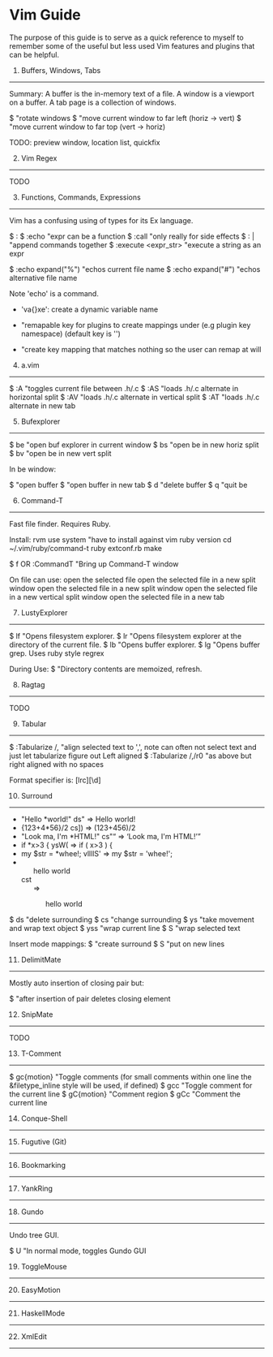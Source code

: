 Vim Guide
=========

The purpose of this guide is to serve as a quick reference to myself
to remember some of the useful but less used Vim features and plugins
that can be helpful.

1. Buffers, Windows, Tabs
-------------------------

Summary:
   A buffer is the in-memory text of a file.
   A window is a viewport on a buffer.
   A tab page is a collection of windows.

$ <CTRL-W r> "rotate windows
$ <CTRL-W T> "move current window to far left (horiz -> vert)
$ <CTRL-W K> "move current window to far top (vert -> horiz)

TODO: preview window, location list, quickfix

2. Vim Regex
------------

TODO

3. Functions, Commands, Expressions
-----------------------------------

Vim has a confusing using of types for its Ex language.

$ :<command>
$ :echo <expr> "expr can be a function
$ :call <function> "only really for side effects
$ :<command> | <command> "append commands together
$ :execute <expr_str> "execute a string as an expr

$ :echo expand("%") "echos current file name
$ :echo expand("#") "echos alternative file name

Note 'echo' is a command.

* 'va{<expr>}xe': create a dynamic variable name

* <Leader> "remapable key for plugins to create mappings under (e.g
            plugin key namespace) (default key is '\')
* <Plug> "create key mapping that matches nothing so the user can
          remap at will

4. a.vim
--------

$ :A "toggles current file between .h/.c
$ :AS "loads .h/.c alternate in horizontal split
$ :AV "loads .h/.c alternate in vertical split
$ :AT "loads .h/.c alternate in new tab

5. Bufexplorer
--------------

$ <Leader>be "open buf explorer in current window
$ <Leader>bs "open be in new horiz split
$ <Leader>bv "open be in new vert split

In be window:

$ <enter> "open buffer
$ <shift-enter> "open buffer in new tab
$ d "delete buffer
$ q "quit be

6. Command-T
------------

Fast file finder. Requires Ruby.

Install: 
  rvm use system "have to install against vim ruby version
  cd ~/.vim/ruby/command-t
  ruby extconf.rb
  make

$ <Leader>f OR :CommandT "Bring up Command-T window

On file can use:
  <CR>        open the selected file
  <C-CR>      open the selected file in a new split window
  <C-s>       open the selected file in a new split window
  <C-v>       open the selected file in a new vertical split window
  <C-t>       open the selected file in a new tab

7. LustyExplorer
---------------- 

$ <Leader>lf "Opens filesystem explorer. 
$ <Leader>lr "Opens filesystem explorer at the directory of the current file. 
$ <Leader>lb "Opens buffer explorer. 
$ <Leader>lg "Opens buffer grep. Uses ruby style regrex

During Use:
  $ <CTRL-R> "Directory contents are memoized, refresh.

8. Ragtag
---------

TODO

9. Tabular
----------

$ :Tabularize /, "align selected text to ',', note can often not
                  select text and just let tabularize figure out
                  Left aligned
$ :Tabularize /,/r0 "as above but right aligned with no spaces

Format specifier is: [lrc][\d]

10. Surround
------------

* "Hello *world!"           ds"     =>  Hello world!
* {123+4*56}/2              cs])    =>  (123+456)/2
* "Look ma, I'm *HTML!"     cs"<q>  =>  <q>Look ma, I'm HTML!</q>
* if *x>3 {                 ysW(    =>  if ( x>3 ) {
* my $str = *whee!;         vllllS' =>  my $str = 'whee!';
* <ul>hello world</ul>      cst<ol> => <ol>hello world</ol>

$ ds<surrounding> "delete surrounding
$ cs<old><new> "change surrounding
$ ys<movement><surrounding> "take movement and wrap text object
$ yss<surrounding> "wrap current line
$ S<surrounding> "wrap selected text

Insert mode mappings:
  $ <C-S><surround> "create surround
  $ <C-G>S<surround> "put on new lines

11. DelimitMate
---------------

Mostly auto insertion of closing pair but:

$ <S-BS> "after insertion of pair deletes closing element

12. SnipMate
------------

TODO

13. T-Comment
-------------

$ gc{motion}   "Toggle comments (for small comments within one line 
                the &filetype_inline style will be used, if 
                defined)
$ gcc          "Toggle comment for the current line
$ gC{motion}   "Comment region
$ gCc          "Comment the current line

14. Conque-Shell
----------------

15. Fugutive (Git)
------------------

16. Bookmarking
---------------

17. YankRing
------------

18. Gundo
---------

Undo tree GUI.

$ U "In normal mode, toggles Gundo GUI

19. ToggleMouse
---------------

20. EasyMotion
--------------

21. HaskellMode
---------------

22. XmlEdit
-----------

